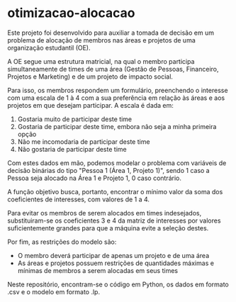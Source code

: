 # otimizacao-alocacao

Este projeto foi desenvolvido para auxiliar a tomada de decisão em um problema de alocação de membros nas áreas e projetos de uma organização estudantil (OE).

A OE segue uma estrutura matricial, na qual o membro participa simultaneamente de times de uma área (Gestão de Pessoas, Financeiro, Projetos e Marketing) e de um projeto de impacto social.

Para isso, os membros respondem um formulário, preenchendo o interesse com uma escala de 1 à 4 com a sua preferência em relação às áreas e aos projetos em que desejam participar.
A escala é dada em:

1. Gostaria muito de participar deste time
2. Gostaria de participar deste time, embora não seja a minha primeira opção
3. Não me incomodaria de participar deste time
4. Não gostaria de participar deste time

Com estes dados em mão, podemos modelar o problema com variáveis de decisão binárias do tipo "Pessoa 1 (Área 1, Projeto 1)", sendo 1 caso a Pessoa seja alocado na Área 1 e Projeto 1, 0 caso contrário.

A função objetivo busca, portanto, encontrar o mínimo valor da soma dos coeficientes de interesses, com valores de 1 a 4.

Para evitar os membros de serem alocados em times indesejados, substituiram-se os coeficientes 3 e 4 da matriz de interesses por valores suficientemente grandes para que a máquina evite a seleção destes.

Por fim, as restrições do modelo são:

* O membro deverá participar de apenas um projeto e de uma área
* As áreas e projetos possuem restrições de quantidades máximas e mínimas de membros a serem alocadas em seus times

Neste repositório, encontram-se o código em Python, os dados em formato .csv e o modelo em formato .lp.
